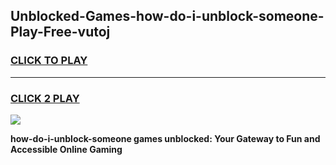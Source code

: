 
## Unblocked-Games-how-do-i-unblock-someone-Play-Free-vutoj
<h3>
<a href="https://premium76.site?title=how-do-i-unblock-someone&ref=18A1">CLICK TO PLAY</a></h3>
<hr>

<h3>
<a href="https://premium76.site?title=how-do-i-unblock-someone&ref=18A1">CLICK 2 PLAY</a>
  
</h3>

<a href="https://premium76.site?title=how-do-i-unblock-someone&ref=18A1"><img src="https://clearcache.store/games.png"></a>


**how-do-i-unblock-someone games unblocked: Your Gateway to Fun and Accessible Online Gaming**

